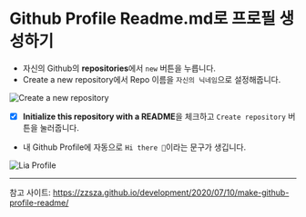 # Github Profile Readme.md로 프로필 생성하기

- 자신의 Github의 **repositories**에서 `new` 버튼을 누릅니다.   
- Create a new repository에서 Repo 이름을 `자신의 닉네임`으로 설정해줍니다.   
  
![Create a new repository](https://images.velog.io/images/wow/post/88dc593f-98d6-4b95-98a6-c9c129fe56f2/%E1%84%89%E1%85%B3%E1%84%8F%E1%85%B3%E1%84%85%E1%85%B5%E1%86%AB%E1%84%89%E1%85%A3%E1%86%BA%202020-08-15%20%E1%84%8B%E1%85%A9%E1%84%92%E1%85%AE%209.29.48.png)    

- [x] **Initialize this repository with a README**을 체크하고 `Create repository` 버튼을 눌러줍니다.    
- 내 Github Profile에 자동으로 `Hi there 👋`이라는 문구가 생깁니다.   

![Lia Profile](https://images.velog.io/images/wow/post/cfd935e7-e6d9-410a-a02d-762fa1f207f4/%E1%84%89%E1%85%B3%E1%84%8F%E1%85%B3%E1%84%85%E1%85%B5%E1%86%AB%E1%84%89%E1%85%A3%E1%86%BA%202020-08-15%20%E1%84%8B%E1%85%A9%E1%84%92%E1%85%AE%209.37.10.png)    

---  


참고 사이트: https://zzsza.github.io/development/2020/07/10/make-github-profile-readme/
